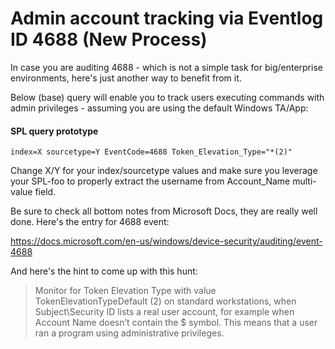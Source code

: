 # Admin account tracking via Eventlog ID 4688 (New Process)

In case you are auditing 4688 - which is not a simple task for big/enterprise environments, here's just another way to benefit from it.

Below (base) query will enable you to track users executing commands with admin privileges - assuming you are using the default Windows TA/App:

#### SPL query prototype
```
index=X sourcetype=Y EventCode=4688 Token_Elevation_Type="*(2)"
```

Change X/Y for your index/sourcetype values and make sure you leverage your SPL-foo to properly extract the username from Account_Name multi-value field.

Be sure to check all bottom notes from Microsoft Docs, they are really well done. Here's the entry for 4688 event:

https://docs.microsoft.com/en-us/windows/device-security/auditing/event-4688

And here's the hint to come up with this hunt:

> Monitor for Token Elevation Type with value TokenElevationTypeDefault (2) on standard workstations, when Subject\Security ID lists a real user account, for example when Account Name doesn’t contain the $ symbol. This means that a user ran a program using administrative privileges.
